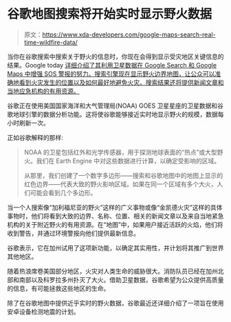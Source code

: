 # 谷歌地图搜索将开始实时显示野火数据

> 原文：<https://www.xda-developers.com/google-maps-search-real-time-wildfire-data/>

当你在谷歌搜索中搜索关于野火的信息时，你现在会得到显示受灾地区关键信息的结果。Google today [详细介绍了其利用卫星数据在 Google Search 和 Google Maps 中增强 SOS 警报的努力。搜索引擎现在显示野火边界地图，让公众可以准确地看到火灾发生的位置以及如何最好地避免火灾。搜索结果还将提供新闻文章和当地应急机构的有用资源。](https://blog.google/products/search/mapping-wildfires-with-satellite-data/)

谷歌正在使用美国国家海洋和大气管理局(NOAA) GOES 卫星星座的卫星数据和谷歌地球引擎的数据分析功能。这将使谷歌能够接近实时地显示野火的规模，数据每小时刷新一次。

正如谷歌解释的那样:

> NOAA 的卫星包括红外和光学传感器，用于探测地球表面的“热点”或大型野火。我们在 Earth Engine 中对这些数据进行计算，以确定受影响的区域。
> 
> 从那里，我们创建了一个数字多边形——搜索和谷歌地图中的地图上显示的红色边界——代表大致的野火影响区域。如果在同一个区域有多个大火，人们可能会看到几个多边形。

当一个人搜索像“加利福尼亚的野火”这样的广义事物或像“金凯德火灾”这样的具体事物时，他们将看到大致的边界、名称、位置、相关的新闻文章以及来自当地紧急机构的关于附近野火的有用资源。在“地图”中，如果用户接近活跃的火焰，他们将收到警告，并通过环境警报向他们提供最新信息。

谷歌表示，它在加州试用了这项新功能，以确定其实用性，并计划将其推广到世界其他地区。

随着热浪席卷美国部分地区，火灾对人类生命的威胁很大。消防队员已经在加州北部和南部以及科罗拉多州扑灭了大火。借助卫星数据，谷歌希望为公众提供高质量的信息，有可能拯救这些地区的生命。

除了在谷歌地图中提供近乎实时的野火数据，谷歌最近还详细介绍了一项旨在使用安卓设备检测地震的计划。